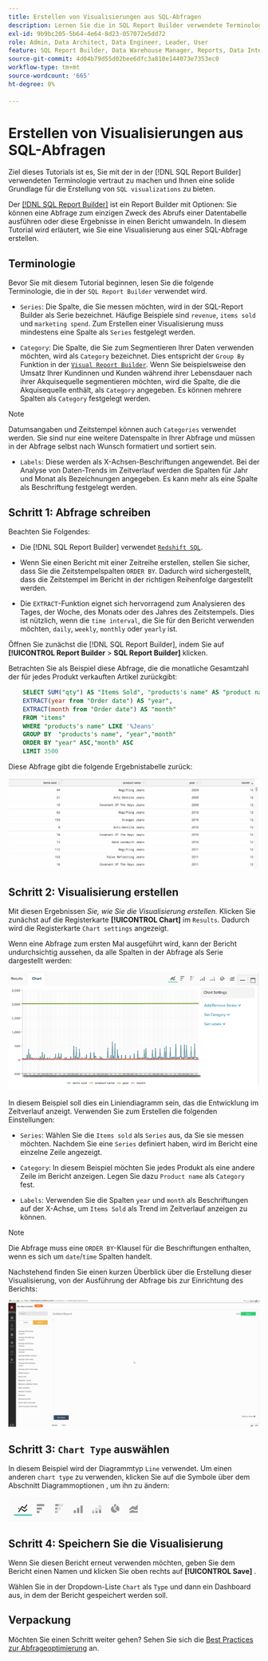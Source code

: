 ```yaml
---
title: Erstellen von Visualisierungen aus SQL-Abfragen
description: Lernen Sie die in SQL Report Builder verwendete Terminologie kennen und erhalten Sie eine solide Grundlage für die Erstellung von SQL-Visualisierungen.
exl-id: 9b9bc205-5b64-4e64-8d23-057072e5dd72
role: Admin, Data Architect, Data Engineer, Leader, User
feature: SQL Report Builder, Data Warehouse Manager, Reports, Data Integration
source-git-commit: 4d04b79d55d02bee6dfc3a810e144073e7353ec0
workflow-type: tm+mt
source-wordcount: '665'
ht-degree: 0%

---
```


# Erstellen von Visualisierungen aus SQL-Abfragen

Ziel dieses Tutorials ist es, Sie mit der in der [!DNL SQL Report Builder] verwendeten Terminologie vertraut zu machen und Ihnen eine solide Grundlage für die Erstellung von `SQL visualizations` zu bieten.

Der [[!DNL SQL Report Builder]](../data-analyst/dev-reports/sql-rpt-bldr.md) ist ein Report Builder mit Optionen: Sie können eine Abfrage zum einzigen Zweck des Abrufs einer Datentabelle ausführen oder diese Ergebnisse in einen Bericht umwandeln. In diesem Tutorial wird erläutert, wie Sie eine Visualisierung aus einer SQL-Abfrage erstellen.

## Terminologie

Bevor Sie mit diesem Tutorial beginnen, lesen Sie die folgende Terminologie, die in der `SQL Report Builder` verwendet wird.

- `Series`: Die Spalte, die Sie messen möchten, wird in der SQL-Report Builder als Serie bezeichnet. Häufige Beispiele sind `revenue`, `items sold` und `marketing spend`. Zum Erstellen einer Visualisierung muss mindestens eine Spalte als `Series` festgelegt werden.

- `Category`: Die Spalte, die Sie zum Segmentieren Ihrer Daten verwenden möchten, wird als `Category` bezeichnet. Dies entspricht der `Group By` Funktion in der [`Visual Report Builder`](../data-user/reports/ess-rpt-build-visual.md). Wenn Sie beispielsweise den Umsatz Ihrer Kundinnen und Kunden während ihrer Lebensdauer nach ihrer Akquisequelle segmentieren möchten, wird die Spalte, die die Akquisequelle enthält, als `Category` angegeben. Es können mehrere Spalten als `Category` festgelegt werden.

>[!NOTE]
>
>Datumsangaben und Zeitstempel können auch `Categories` verwendet werden. Sie sind nur eine weitere Datenspalte in Ihrer Abfrage und müssen in der Abfrage selbst nach Wunsch formatiert und sortiert sein.

- `Labels`: Diese werden als X-Achsen-Beschriftungen angewendet. Bei der Analyse von Daten-Trends im Zeitverlauf werden die Spalten für Jahr und Monat als Bezeichnungen angegeben. Es kann mehr als eine Spalte als Beschriftung festgelegt werden.

## Schritt 1: Abfrage schreiben

Beachten Sie Folgendes:

- Die [!DNL SQL Report Builder] verwendet [`Redshift SQL`](https://docs.aws.amazon.com/redshift/latest/dg/c_redshift-and-postgres-sql.html).

- Wenn Sie einen Bericht mit einer Zeitreihe erstellen, stellen Sie sicher, dass Sie die Zeitstempelspalten `ORDER BY`. Dadurch wird sichergestellt, dass die Zeitstempel im Bericht in der richtigen Reihenfolge dargestellt werden.

- Die `EXTRACT`-Funktion eignet sich hervorragend zum Analysieren des Tages, der Woche, des Monats oder des Jahres des Zeitstempels. Dies ist nützlich, wenn die `time interval`, die Sie für den Bericht verwenden möchten, `daily`, `weekly`, `monthly` oder `yearly` ist.

Öffnen Sie zunächst die [!DNL SQL Report Builder], indem Sie auf **[!UICONTROL Report Builder** > **SQL Report Builder]** klicken.

Betrachten Sie als Beispiel diese Abfrage, die die monatliche Gesamtzahl der für jedes Produkt verkauften Artikel zurückgibt:

```sql
    SELECT SUM("qty") AS "Items Sold", "products's name" AS "product name",
    EXTRACT(year from "Order date") AS "year",
    EXTRACT(month from "Order date") AS "month"
    FROM "items"
    WHERE "products's name" LIKE '%Jeans'
    GROUP BY  "products's name", "year","month"
    ORDER BY "year" ASC,"month" ASC
    LIMIT 3500
```

Diese Abfrage gibt die folgende Ergebnistabelle zurück:

![Tabelle mit SQL-Abfrageergebnissen mit Artikeln, die nach Produkt, Jahr und Monat verkauft wurden](../assets/SQL_results_table.png)

## Schritt 2: Visualisierung erstellen

Mit diesen Ergebnissen *Sie, wie Sie die Visualisierung erstellen.* Klicken Sie zunächst auf die Registerkarte **[!UICONTROL Chart]** im `Results`. Dadurch wird die Registerkarte `Chart settings` angezeigt.

Wenn eine Abfrage zum ersten Mal ausgeführt wird, kann der Bericht undurchsichtig aussehen, da alle Spalten in der Abfrage als Serie dargestellt werden:

![Anfänglicher SQL-Bericht mit allen als Serie dargestellten Spalten](../assets/SQL_initial_report_results.png)

In diesem Beispiel soll dies ein Liniendiagramm sein, das die Entwicklung im Zeitverlauf anzeigt. Verwenden Sie zum Erstellen die folgenden Einstellungen:

- `Series`: Wählen Sie die `Items sold` als `Series` aus, da Sie sie messen möchten. Nachdem Sie eine `Series` definiert haben, wird im Bericht eine einzelne Zeile angezeigt.

- `Category`: In diesem Beispiel möchten Sie jedes Produkt als eine andere Zeile im Bericht anzeigen. Legen Sie dazu `Product name` als `Category` fest.

- `Labels`: Verwenden Sie die Spalten `year` und `month` als Beschriftungen auf der X-Achse, um `Items Sold` als Trend im Zeitverlauf anzeigen zu können.

>[!NOTE]
>
>Die Abfrage muss eine `ORDER BY`-Klausel für die Beschriftungen enthalten, wenn es sich um `date`/`time` Spalten handelt.

Nachstehend finden Sie einen kurzen Überblick über die Erstellung dieser Visualisierung, von der Ausführung der Abfrage bis zur Einrichtung des Berichts:

![Animierte Demonstration der Konfiguration der Visualisierungseinstellungen von SQL-Berichten](../assets/SQL_report_settings.gif)

## Schritt 3: `Chart Type` auswählen

In diesem Beispiel wird der Diagrammtyp `Line` verwendet. Um einen anderen `chart type` zu verwenden, klicken Sie auf die Symbole über dem Abschnitt Diagrammoptionen , um ihn zu ändern:

![Verfügbare Diagrammtypsymbole einschließlich Linien-, Balken-, Flächen- und anderer Visualisierungsoptionen](../assets/Chart_types.png)

## Schritt 4: Speichern Sie die Visualisierung

Wenn Sie diesen Bericht erneut verwenden möchten, geben Sie dem Bericht einen Namen und klicken Sie oben rechts auf **[!UICONTROL Save]** .

Wählen Sie in der Dropdown-Liste `Chart` als `Type` und dann ein Dashboard aus, in dem der Bericht gespeichert werden soll.

## Verpackung

Möchten Sie einen Schritt weiter gehen? Sehen Sie sich die [Best Practices zur Abfrageoptimierung](../best-practices/optimizing-your-sql-queries.md) an.
